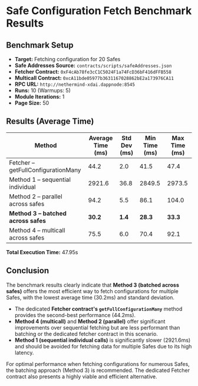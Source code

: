 # Safe Configuration Fetch Benchmark Results

## Benchmark Setup

- **Target:** Fetching configuration for 20 Safes
- **Safe Addresses Source:** `contracts/scripts/safeAddresses.json`
- **Fetcher Contract:** `0xF4cAb78fe3cC1C5024F1a74FcD36bF416dFFB558`
- **Multicall Contract:** `0xcA11bde05977b3631167028862bE2a173976CA11`
- **RPC URL:** `http://nethermind-xdai.dappnode:8545`
- **Runs:** 10 (Warmups: 5)
- **Module Iterations:** 1
- **Page Size:** 50

## Results (Average Time)

| Method                              | Average Time (ms) | Std Dev (ms) | Min Time (ms) | Max Time (ms) |
| ----------------------------------- | ----------------- | ------------ | ------------- | ------------- |
| Fetcher – getFullConfigurationMany  | 44.2              | 2.0          | 41.5          | 47.4          |
| Method 1 – sequential individual    | 2921.6            | 36.8         | 2849.5        | 2973.5        |
| Method 2 – parallel across safes    | 94.2              | 5.5          | 86.1          | 104.0         |
| **Method 3 – batched across safes** | **30.2**          | **1.4**      | **28.3**      | **33.3**      |
| Method 4 – multicall across safes   | 75.5              | 6.0          | 70.4          | 92.1          |

**Total Execution Time:** 47.95s

## Conclusion

The benchmark results clearly indicate that **Method 3 (batched across safes)** offers the most efficient way to fetch configurations for multiple Safes, with the lowest average time (30.2ms) and standard deviation.

- The dedicated **Fetcher contract's `getFullConfigurationMany`** method provides the second-best performance (44.2ms).
- **Method 4 (multicall)** and **Method 2 (parallel)** offer significant improvements over sequential fetching but are less performant than batching or the dedicated fetcher contract in this scenario.
- **Method 1 (sequential individual calls)** is significantly slower (2921.6ms) and should be avoided for fetching data for multiple Safes due to its high latency.

For optimal performance when fetching configurations for numerous Safes, the batching approach (Method 3) is recommended. The dedicated Fetcher contract also presents a highly viable and efficient alternative.
